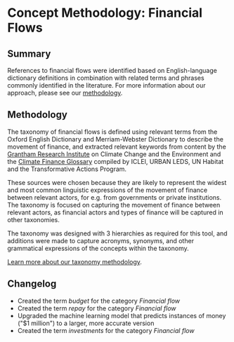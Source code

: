 # Concept Methodology: Financial Flows

## Summary

References to financial flows were identified based on English-language dictionary definitions in combination with related terms and phrases commonly identified in the literature. For more information about our approach, please see our [methodology](../README.md).

## Methodology

The taxonomy of financial flows is defined using relevant terms from the Oxford English Dictionary and Merriam-Webster Dictionary to describe the movement of finance, and extracted relevant keywords from content by the [Grantham Research Institute](https://www.lse.ac.uk/granthaminstitute/explainers/what-is-climate-finance-and-where-will-it-come-from/#:~:text=This%20definition%20of%20climate%20finance,sectors%2C%20anywhere%20in%20the%20world.) on Climate Change and the Environment and the [Climate Finance Glossary](https://e-lib.iclei.org/wp-content/uploads/2019/12/Climate%20finance%20glossary.pdf) compiled by ICLEI, URBAN LEDS, UN Habitat and the Transformative Actions Program. 

These sources were chosen because they are likely to represent the widest and most common linguistic expressions of the movement of finance between relevant actors, for e.g. from governments or private institutions. The taxonomy is focused on capturing the movement of finance between relevant actors, as financial actors and types of finance will be captured in other taxonomies. 

The taxonomy was designed with 3 hierarchies as required for this tool, and additions were made to capture acronyms, synonyms, and other grammatical expressions of the concepts within the taxonomy.

[Learn more about our taxonomy methodology](../README.md).

## Changelog

- Created the term *budget* for the category *Financial flow*
- Created the term *repay* for the category *Financial flow*
- Upgraded the machine learning model that predicts instances of money ("$1 million") to a larger, more accurate version
- Created the term *investments* for the category *Financial flow*